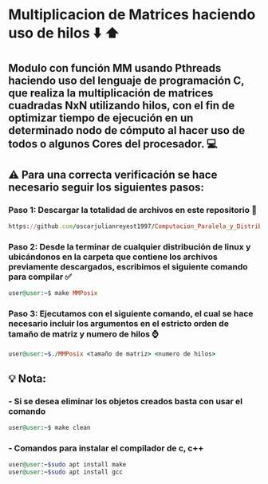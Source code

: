 # Multiplicacion de Matrices haciendo uso de hilos :arrow_down: :arrow_up:

## Modulo con función MM usando Pthreads haciendo uso del lenguaje de programación C, que realiza la multiplicación de matrices cuadradas NxN utilizando hilos, con el fin de optimizar tiempo de ejecución en un determinado nodo de cómputo al hacer uso de todos o algunos Cores del procesador. :computer:

## :warning: **Para una correcta verificación se hace necesario seguir los siguientes pasos:**

### **Paso 1:** Descargar la totalidad de archivos en este repositorio :floppy_disk: 
```ruby
https://github.com/oscarjulianreyest1997/Computacion_Paralela_y_Distribuida/tree/main/2do_Corte/Entorno%20y%20Benchmark/3.%20PorgramaSinVarGlobMMmulti
```

### **Paso 2:** Desde la terminar de cualquier distribución de linux y ubicándonos en la carpeta que contiene los archivos previamente descargados, escribimos el siguiente comando para compilar :white_check_mark:
```ruby
user@user:~$ make MMPosix
```

### **Paso 3:** Ejecutamos con el siguiente comando, el cual se hace necesario incluir los argumentos en el estricto orden de tamaño de matriz y numero de hilos :watch:
```ruby
user@user:~$./MMPosix <tamaño de matriz> <numero de hilos>
```
## :bulb: **Nota**:

### - Si se desea eliminar los objetos creados basta con usar el comando
```ruby
user@user:~$ make clean
```

### - Comandos para instalar el compilador de c, c++
```ruby
user@user:~$sudo apt install make
user@user:~$sudo apt install gcc
```


